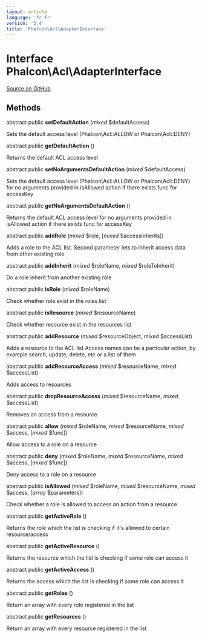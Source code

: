 ```yaml
---
layout: article
language: 'fr-fr'
version: '3.4'
title: 'Phalcon\Acl\AdapterInterface'
---
```


# Interface **Phalcon\Acl\AdapterInterface**

<a href="https://github.com/phalcon/cphalcon/tree/v3.4.0/phalcon/acl/adapterinterface.zep" class="btn btn-default btn-sm">Source on GitHub</a>

## Methods

abstract public **setDefaultAction** (*mixed* $defaultAccess)

Sets the default access level (Phalcon\Acl::ALLOW or Phalcon\Acl::DENY)

abstract public **getDefaultAction** ()

Returns the default ACL access level

abstract public **setNoArgumentsDefaultAction** (*mixed* $defaultAccess)

Sets the default access level (Phalcon\Acl::ALLOW or Phalcon\Acl::DENY) for no arguments provided in isAllowed action if there exists func for accessKey

abstract public **getNoArgumentsDefaultAction** ()

Returns the default ACL access level for no arguments provided in isAllowed action if there exists func for accessKey

abstract public **addRole** (*mixed* $role, [*mixed* $accessInherits])

Adds a role to the ACL list. Second parameter lets to inherit access data from other existing role

abstract public **addInherit** (*mixed* $roleName, *mixed* $roleToInherit)

Do a role inherit from another existing role

abstract public **isRole** (*mixed* $roleName)

Check whether role exist in the roles list

abstract public **isResource** (*mixed* $resourceName)

Check whether resource exist in the resources list

abstract public **addResource** (*mixed* $resourceObject, *mixed* $accessList)

Adds a resource to the ACL list Access names can be a particular action, by example search, update, delete, etc or a list of them

abstract public **addResourceAccess** (*mixed* $resourceName, *mixed* $accessList)

Adds access to resources

abstract public **dropResourceAccess** (*mixed* $resourceName, *mixed* $accessList)

Removes an access from a resource

abstract public **allow** (*mixed* $roleName, *mixed* $resourceName, *mixed* $access, [*mixed* $func])

Allow access to a role on a resource

abstract public **deny** (*mixed* $roleName, *mixed* $resourceName, *mixed* $access, [*mixed* $func])

Deny access to a role on a resource

abstract public **isAllowed** (*mixed* $roleName, *mixed* $resourceName, *mixed* $access, [*array* $parameters])

Check whether a role is allowed to access an action from a resource

abstract public **getActiveRole** ()

Returns the role which the list is checking if it's allowed to certain resource/access

abstract public **getActiveResource** ()

Returns the resource which the list is checking if some role can access it

abstract public **getActiveAccess** ()

Returns the access which the list is checking if some role can access it

abstract public **getRoles** ()

Return an array with every role registered in the list

abstract public **getResources** ()

Return an array with every resource registered in the list